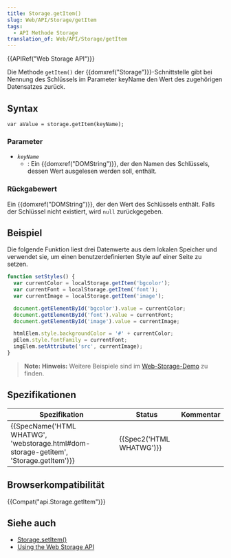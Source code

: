 ```yaml
---
title: Storage.getItem()
slug: Web/API/Storage/getItem
tags:
  - API Methode Storage
translation_of: Web/API/Storage/getItem
---
```

{{APIRef("Web Storage API")}}

Die Methode `getItem()` der {{domxref("Storage")}}-Schnittstelle gibt bei Nennung des Schlüssels im Parameter keyName den Wert des zugehörigen Datensatzes zurück.

## Syntax

    var aValue = storage.getItem(keyName);

### Parameter

- _`keyName`_
  - : Ein {{domxref("DOMString")}}, der den Namen des Schlüssels, dessen Wert ausgelesen werden soll, enthält.

### Rückgabewert

Ein {{domxref("DOMString")}}, der den Wert des Schlüssels enthält. Falls der Schlüssel nicht existiert, wird `null` zurückgegeben.

## Beispiel

Die folgende Funktion liest drei Datenwerte aus dem lokalen Speicher und verwendet sie, um einen benutzerdefinierten Style auf einer Seite zu setzen.

```js
function setStyles() {
  var currentColor = localStorage.getItem('bgcolor');
  var currentFont = localStorage.getItem('font');
  var currentImage = localStorage.getItem('image');

  document.getElementById('bgcolor').value = currentColor;
  document.getElementById('font').value = currentFont;
  document.getElementById('image').value = currentImage;

  htmlElem.style.backgroundColor = '#' + currentColor;
  pElem.style.fontFamily = currentFont;
  imgElem.setAttribute('src', currentImage);
}
```

> **Note:** **Hinweis:** Weitere Beispiele sind im [Web-Storage-Demo](https://mdn.github.io/dom-examples/web-storage/) zu finden.

## Spezifikationen

| Spezifikation                                                                                                    | Status                           | Kommentar |
| ---------------------------------------------------------------------------------------------------------------- | -------------------------------- | --------- |
| {{SpecName('HTML WHATWG', 'webstorage.html#dom-storage-getitem', 'Storage.getItem')}} | {{Spec2('HTML WHATWG')}} |           |

## Browserkompatibilität

{{Compat("api.Storage.getItem")}}

## Siehe auch

- [Storage.setItem()](/de/docs/Web/API/Storage/setItem)
- [Using the Web Storage API](/de/docs/Web/API/Web_Storage_API/Using_the_Web_Storage_API)
